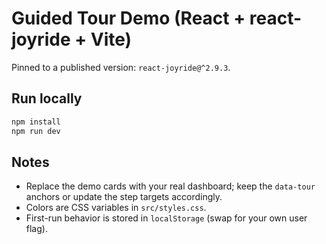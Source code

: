 # Guided Tour Demo (React + react-joyride + Vite)

Pinned to a published version: `react-joyride@^2.9.3`.

## Run locally

```bash
npm install
npm run dev
```

## Notes
- Replace the demo cards with your real dashboard; keep the `data-tour` anchors or update the step targets accordingly.
- Colors are CSS variables in `src/styles.css`.
- First-run behavior is stored in `localStorage` (swap for your own user flag).
